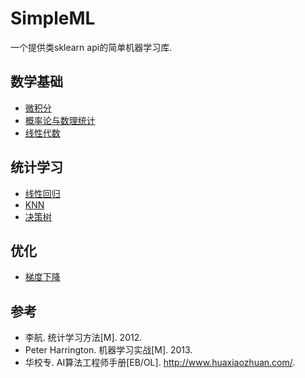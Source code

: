 # SimpleML
一个提供类sklearn api的简单机器学习库.

## 数学基础
* [微积分](https://www.sangyx.cn/archives/281)
* [概率论与数理统计](https://www.sangyx.cn/archives/1155)
* [线性代数](https://www.sangyx.cn/archives/1161)

## 统计学习
* [线性回归](https://www.sangyx.cn/archives/304)
* [KNN](https://www.sangyx.cn/archives/1193)
* [决策树](https://www.sangyx.cn/archives/1195)

## 优化
* [梯度下降](https://www.sangyx.cn/archives/261)

## 参考
* 李航. 统计学习方法[M]. 2012.
* Peter Harrington. 机器学习实战[M]. 2013.
* 华校专. AI算法工程师手册[EB/OL]. <http://www.huaxiaozhuan.com/>.
